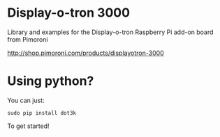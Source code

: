 Display-o-tron 3000
===================

Library and examples for the Display-o-tron Raspberry Pi add-on board from Pimoroni

http://shop.pimoroni.com/products/displayotron-3000


Using python?
=============

You can just:

    sudo pip install dot3k

To get started!
